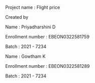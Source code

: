 Project name : Flight price 

Created by 

 Name : Priyadharshini D

Enrollment number : EBEON0322581759

Batch : 2021 - 7234

Name : Gowtham K

Enrollment number : EBEON0322581289

Batch : 2021 - 7234
